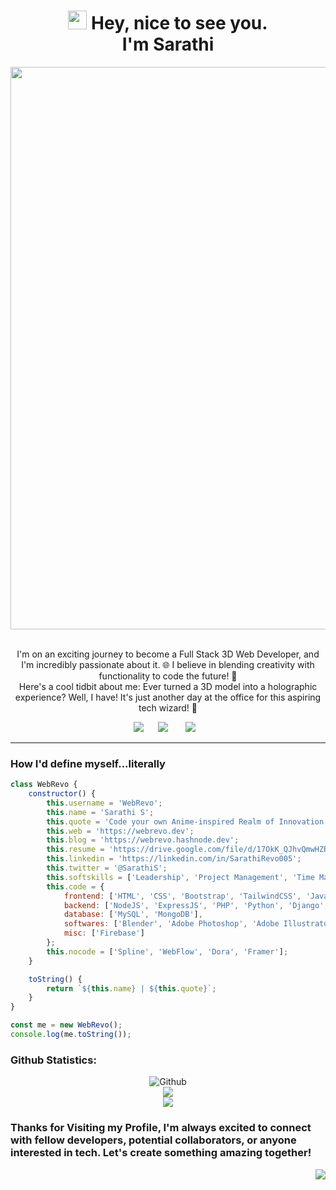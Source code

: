 <h1 align="center"><img src="https://emojis.slackmojis.com/emojis/images/1531849430/4246/blob-sunglasses.gif?1531849430" width="30"/> Hey, nice to see you. <br>
I'm Sarathi
</h1>
<img align="center" src="https://user-images.githubusercontent.com/74038190/213910845-af37a709-8995-40d6-be59-724526e3c3d7.gif" width="900" ><br>
<!-- <p align="left">
<a href="https://twitter.com/MairaAbhishek" target="_blank"><img height="30" src="https://raw.githubusercontent.com/AbhishekMaira10/AbhishekMaira10/master/Resources/png/twitter.png?raw=true"></a>&nbsp;&nbsp;&nbsp;&nbsp;&nbsp;
<a href="https://www.linkedin.com/in/abhishek-maira/" target="_blank"><img height="30" src="https://raw.githubusercontent.com/AbhishekMaira10/AbhishekMaira10/master/linkedin.png?raw=true"></a>&nbsp;&nbsp;&nbsp;&nbsp;&nbsp;
<a href="https://www.instagram.com/abhishek_maira10/" target="_blank"><img height="30" src="https://image.flaticon.com/icons/svg/725/725278.svg"></a>&nbsp;&nbsp;&nbsp;&nbsp;&nbsp;
<a href="https://open.spotify.com/user/8q058td4ynjeztfx5io86m5pt" target="_blank"><img height="30" src="https://raw.githubusercontent.com/AbhishekMaira10/AbhishekMaira10/master/Resources/png/spotify.png?raw=true"></a>&nbsp;&nbsp;&nbsp;&nbsp;&nbsp;
<a href="https://marketplace.visualstudio.com/publishers/AbhishekMaira" target="_blank"><img height="30" src="https://raw.githubusercontent.com/AbhishekMaira10/AbhishekMaira10/master/Resources/png/visual-studio.png?raw=true"></a>&nbsp;&nbsp;&nbsp;&nbsp;&nbsp;
</p> -->

<br>

<p align="center">
I'm on an exciting journey to become a Full Stack 3D Web Developer, and I'm incredibly passionate about it. 🌐 I believe in blending creativity with functionality to code the future! 🚀 <br>
Here's a cool tidbit about me: Ever turned a 3D model into a holographic experience? Well, I have! It's just another day at the office for this aspiring tech wizard! 🌟
<br>

</p>


<!-- https://media.giphy.com/media/SWoSkN6DxTszqIKEqv/giphy.gif -->
<!-- <img align="right" height="250" width="400" alt="GIF" src="https://miro.medium.com/max/1360/1*IRGHmiGsa16stedQvIaZfw.gif" /> -->


<p align="center">
  <a href="mailto:sarathi2021ai@gmail.com"><img src="https://img.shields.io/badge/gmail-%23D14836.svg?&style=for-the-badge&logo=gmail&logoColor=white" /></a>&nbsp;&nbsp;&nbsp;&nbsp;&nbsp;
  <a href="https://discord.gg/SarathiRevo#1285"><img src="https://img.shields.io/badge/discord-%233B5998.svg?&style=for-the-badge&logo=discord&logoColor=white" /></a>&nbsp;
 &nbsp;&nbsp;&nbsp;&nbsp;
  <a href="https://linkedin.com/in/SarathiRevo005"><img src="https://img.shields.io/badge/linkedin-%230077B5.svg?&style=for-the-badge&logo=linkedin&logoColor=white" /></a>&nbsp;&nbsp;&nbsp;
  
  </p>
  <hr>
 <h3>How I'd define myself...literally</h3>

```javascript
class WebRevo {
    constructor() {
        this.username = 'WebRevo';
        this.name = 'Sarathi S';
        this.quote = 'Code your own Anime-inspired Realm of Innovation';
        this.web = 'https://webrevo.dev';
        this.blog = 'https://webrevo.hashnode.dev';
        this.resume = 'https://drive.google.com/file/d/17OkK_QJhvQmwHZR69sIExgD0yUF-x-cv/view?usp=sharing';
        this.linkedin = 'https://linkedin.com/in/SarathiRevo005';
        this.twitter = '@SarathiS';
        this.softskills = ['Leadership', 'Project Management', 'Time Management'];
        this.code = {
            frontend: ['HTML', 'CSS', 'Bootstrap', 'TailwindCSS', 'JavaScript', 'ThreeJS', 'WebGL', 'ReactJS', 'Redux', 'TypeScript'],
            backend: ['NodeJS', 'ExpressJS', 'PHP', 'Python', 'Django', 'Flask'],
            database: ['MySQL', 'MongoDB'],
            softwares: ['Blender', 'Adobe Photoshop', 'Adobe Illustrator', 'Adobe XD'],
            misc: ['Firebase']
        };
        this.nocode = ['Spline', 'WebFlow', 'Dora', 'Framer'];
    }

    toString() {
        return `${this.name} | ${this.quote}`;
    }
}

const me = new WebRevo();
console.log(me.toString());

```
<h3>Github Statistics:</h3>
<div align="center">

![Github](https://github-readme-stats.vercel.app/api?username=WebRevo&theme=radical&hide_border=false&include_all_commits=true&count_private=false)<br/>
</a>
![](https://github-readme-streak-stats.herokuapp.com/?user=WebRevo&theme=radical&hide_border=false)<br/>
![](https://github-readme-stats.vercel.app/api/top-langs/?username=WebRevo&theme=radical&hide_border=false&include_all_commits=true&count_private=false&layout=compact)
</div>
<h3>Thanks for Visiting my Profile, I'm always excited to connect with fellow developers, potential collaborators, or anyone interested in tech. Let's create something amazing together!</h3>
<p align="right">
<img src="https://visitcount.itsvg.in/api?id=WebRevo&icon=0&color=7"></img>
</p>


